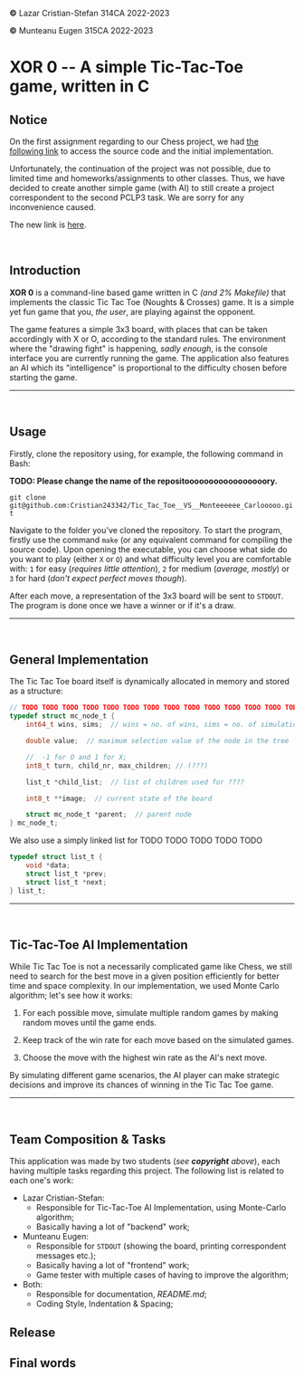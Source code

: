 **&copy;** Lazar Cristian-Stefan 314CA 2022-2023

**&copy;** Munteanu Eugen 315CA 2022-2023

# XOR 0 -- A simple Tic-Tac-Toe game, written in C

## Notice

On the first assignment regarding to our Chess project, we had [the following link](https://github.com/EugenM03/simple--ai--chess) to access the source code and the initial implementation.

Unfortunately, the continuation of the project was not possible, due to limited time and homeworks/assignments to other classes. Thus, we have decided to create another simple game (with AI) to still create a project correspondent to the second PCLP3 task. We are sorry for any inconvenience caused.

The new link is [here](https://github.com/Cristian243342/Tic_Tac_Toe__VS__Monteeeeee_Carlooooo).

&nbsp;

## Introduction

**XOR 0** is a command-line based game written in C *(and 2% Makefile)* that implements the classic Tic Tac Toe (Noughts & Crosses) game. It is a simple yet fun game that you, *the user*, are playing against the opponent.

The game features a simple 3x3 board, with places that can be taken accordingly with X or O, according to the standard rules. The environment where the "drawing fight" is happening, *sadly enough*, is the console interface you are currently running the game. The application also features an AI which its "intelligence" is proportional to the difficulty chosen before starting the game.

---
&nbsp;

## Usage

Firstly, clone the repository using, for example, the following command in Bash:

**TODO: Please change the name of the repositooooooooooooooooory.**

```git clone git@github.com:Cristian243342/Tic_Tac_Toe__VS__Monteeeeee_Carlooooo.git```

Navigate to the folder you've cloned the repository. To start the program, firstly use the command `make` (or any equivalent command for compiling the source code). Upon opening the executable, you can choose what side do you want to play (either `X` or `O`) and what difficulty level you are comfortable with: ```1``` for easy (*requires little attention*), ```2``` for medium (*average, mostly*) or ```3``` for hard (*don't expect perfect moves though*).

After each move, a representation of the 3x3 board will be sent to ```STDOUT```. The program is done once we have a winner or if it's a draw.

---
&nbsp;

## General Implementation

The Tic Tac Toe board itself is dynamically allocated in memory and stored as a structure:

``` C
// TODO TODO TODO TODO TODO TODO TODO TODO TODO TODO TODO TODO TODO TODO TODO
typedef struct mc_node_t {
    int64_t wins, sims;  // wins = no. of wins, sims = no. of simulations

    double value;  // maximum selection value of the node in the tree

    //  -1 for O and 1 for X;
    int8_t turn, child_nr, max_children; // (???)

    list_t *child_list;  // list of children used for ????

    int8_t **image;  // current state of the board

    struct mc_node_t *parent;  // parent node
} mc_node_t;
```

We also use a simply linked list for TODO TODO TODO TODO TODO

``` C
typedef struct list_t {
    void *data;
    struct list_t *prev;
    struct list_t *next;
} list_t;
```
---
&nbsp;

## Tic-Tac-Toe AI Implementation

While Tic Tac Toe is not a necessarily complicated game like Chess, we still need to search for the best move in a given position efficiently for better time and space complexity. In our implementation, we used Monte Carlo algorithm; let's see how it works:

1. For each possible move, simulate multiple random games by making random moves until the game ends.

2. Keep track of the win rate for each move based on the simulated games.

3. Choose the move with the highest win rate as the AI's next move.

By simulating different game scenarios, the AI player can make strategic decisions and improve its chances of winning in the Tic Tac Toe game.

---
&nbsp;

## Team Composition & Tasks

This application was made by two students (*see **copyright** above*), each having multiple tasks regarding this project. The following list is related to each one's work:

* Lazar Cristian-Stefan:
  * Responsible for Tic-Tac-Toe AI Implementation, using Monte-Carlo algorithm;
  * Basically having a lot of "backend" work;
&nbsp;
* Munteanu Eugen:
  * Responsible for ```STDOUT``` (showing the board, printing correspondent messages etc.);
  * Basically having a lot of "frontend" work;
  * Game tester with multiple cases of having to improve the algorithm;
* Both:
  * Responsible for documentation, *README.md*;
  * Coding Style, Indentation & Spacing;

## Release

## Final words

